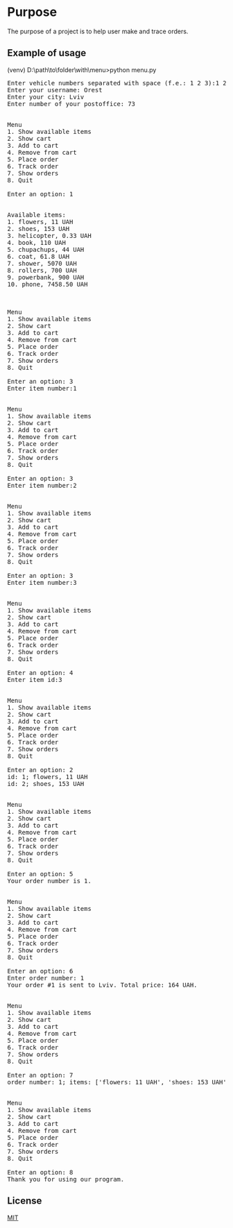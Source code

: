 # Purpose  

The purpose of a project is to help user make and trace orders.  

## Example of usage  

(venv) D:\path\to\folder\with\menu>python menu.py  
  
<pre>
Enter vehicle numbers separated with space (f.e.: 1 2 3):1 2 3  
Enter your username: Orest  
Enter your city: Lviv  
Enter number of your postoffice: 73  
  
  
Menu  
1. Show available items  
2. Show cart  
3. Add to cart  
4. Remove from cart  
5. Place order  
6. Track order  
7. Show orders  
8. Quit  
  
Enter an option: 1  
  
  
Available items:  
1. flowers, 11 UAH  
2. shoes, 153 UAH  
3. helicopter, 0.33 UAH  
4. book, 110 UAH  
5. chupachups, 44 UAH  
6. coat, 61.8 UAH  
7. shower, 5070 UAH  
8. rollers, 700 UAH  
9. powerbank, 900 UAH  
10. phone, 7458.50 UAH  
  
  
  
Menu  
1. Show available items  
2. Show cart  
3. Add to cart  
4. Remove from cart  
5. Place order  
6. Track order  
7. Show orders  
8. Quit  
  
Enter an option: 3  
Enter item number:1  
  
  
Menu  
1. Show available items  
2. Show cart  
3. Add to cart  
4. Remove from cart  
5. Place order  
6. Track order  
7. Show orders  
8. Quit  
  
Enter an option: 3  
Enter item number:2  
  
  
Menu  
1. Show available items  
2. Show cart  
3. Add to cart  
4. Remove from cart  
5. Place order  
6. Track order  
7. Show orders  
8. Quit  
  
Enter an option: 3  
Enter item number:3  
  
  
Menu  
1. Show available items  
2. Show cart  
3. Add to cart  
4. Remove from cart  
5. Place order  
6. Track order  
7. Show orders  
8. Quit  
  
Enter an option: 4  
Enter item id:3  
  
  
Menu  
1. Show available items  
2. Show cart  
3. Add to cart  
4. Remove from cart  
5. Place order  
6. Track order  
7. Show orders  
8. Quit  
  
Enter an option: 2  
id: 1; flowers, 11 UAH  
id: 2; shoes, 153 UAH  
  
  
Menu  
1. Show available items  
2. Show cart  
3. Add to cart  
4. Remove from cart  
5. Place order  
6. Track order  
7. Show orders  
8. Quit  
  
Enter an option: 5  
Your order number is 1.  
  
  
Menu  
1. Show available items  
2. Show cart  
3. Add to cart  
4. Remove from cart  
5. Place order  
6. Track order  
7. Show orders  
8. Quit  
  
Enter an option: 6  
Enter order number: 1  
Your order #1 is sent to Lviv. Total price: 164 UAH.  
  
  
Menu  
1. Show available items  
2. Show cart  
3. Add to cart  
4. Remove from cart  
5. Place order  
6. Track order  
7. Show orders  
8. Quit  
  
Enter an option: 7  
order number: 1; items: ['flowers: 11 UAH', 'shoes: 153 UAH']; total price: 164 UAH.  
  
  
Menu  
1. Show available items  
2. Show cart  
3. Add to cart  
4. Remove from cart  
5. Place order  
6. Track order  
7. Show orders  
8. Quit  
  
Enter an option: 8  
Thank you for using our program.  
</pre>

## License
[MIT](https://choosealicense.com/licenses/mit/)
